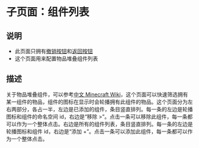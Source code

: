 # 子页面：组件列表

## 说明

- 此页面只拥有[撤销按钮](../界面框架.md#撤销)和[返回按钮](../界面框架.md#返回)
- 这个页面用来配置物品堆叠组件列表

## 描述

关于物品堆叠组件，可以参考[中文 Minecraft Wiki](https://zh.minecraft.wiki/w/%E7%89%A9%E5%93%81%E5%A0%86%E5%8F%A0%E7%BB%84%E4%BB%B6)，这个页面可以快速筛选拥有某一组件的物品，组件的图标在显示时会轮播拥有此组件的物品。这个页面分为左右两部分，各占一半，左边是已添加的组件，条目竖直排列。每一条的左边是轮播图标和组件的命名空间 id，右边是“移除 >”。点击一条可以移除此组件，每一条都可以作为一个整体点击。右边是所有的组件列表，条目竖直排列。每一条的左边是轮播图标和组件 id，右边是“添加 +”。点击一条可以添加此组件，每一条都可以作为一个整体点击。
